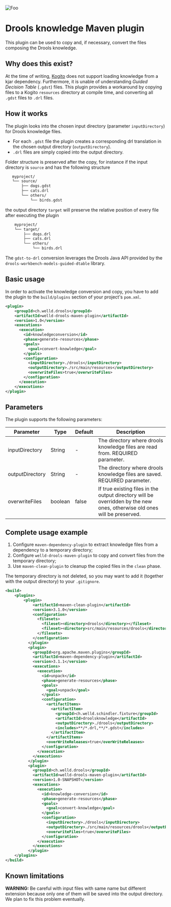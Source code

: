 ![Foo](https://github.com/welldsagl/drools-gdst-to-drl/workflows/CI%20workflow/badge.svg)

# Drools knowledge Maven plugin

This plugin can be used to copy and, if necessary, convert the files composing the Drools knowledge.

## Why does this exist?

At the time of writing, [Kogito](https://kogito.kie.org/) does not support loading knowledge from a kjar dependency.
Furthermore, it is unable of understanding *Guided Decision Table* (`.gdst`) files.
This plugin provides a workaround by copying files to a Kogito `resources` directory at compile time, and converting
all `.gdst` files to `.drl` files.

## How it works

The plugin looks into the chosen input directory (parameter `inputDirectory`) for Drools knowledge files.

 - For each `.gdst` file the plugin creates a corresponding drl translation in the chosen output directory (`outputDirectory`).
 - `.drl` files are simply copied into the output directory.

Folder structure is preserved after the copy, for instance if the input directory is `source` and has the following structure
 
 ```bash
    myproject/
    └── source/
        ├── dogs.gdst
        ├── cats.drl
        └── others/
            └── birds.gdst
```

the output directory `target` will preserve the relative position of every file after executing the plugin

```bash
    myproject/
    └── target/
        ├── dogs.drl
        ├── cats.drl
        └── others/
            └── birds.drl
```

The `gdst-to-drl` conversion leverages the Drools Java API provided by the `drools-workbench-models-guided-dtable` library.

## Basic usage

In order to activate the knowledge conversion and copy, you have to add the plugin to the `build/plugins` section
of your project's `pom.xml`.

```xml
<plugin>
    <groupId>ch.welld.drools</groupId>
    <artifactId>welld-drools-maven-plugin</artifactId>
    <version>1.0</version>
    <executions>
      <execution>
        <id>knowledgeconversion</id>
        <phase>generate-resources</phase>
        <goals>
          <goal>convert-knowledge</goal>
        </goals>
        <configuration>
          <inputDirectory>./drools</inputDirectory>
          <outputDirectory>./src/main/resources</outputDirectory>
          <overwriteFiles>true</overwriteFiles>
        </configuration>
      </execution>
    </executions>
</plugin>
```

## Parameters

The plugin supports the following parameters:

 Parameter        | Type    | Default | Description                                                                   
 ---------------- | ------- | ------- | -----------
 inputDirectory   | String  | -       | The directory where drools knowledge files are read from. REQUIRED parameter. 
 outputDirectory  | String  | -       | The directory where drools knowledge files are saved. REQUIRED parameter.     
 overwriteFiles   | boolean | false   | If true existing files in the output directory will be overridden by the new ones, otherwise old ones will be preserved.

## Complete usage example

1. Configure `maven-dependency-plugin` to extract knowledge files from a dependency to a temporary directory;
2. Configure `welld-drools-maven-plugin` to copy and convert files from the temporary directory;
3. Use `maven-clean-plugin` to cleanup the copied files in the `clean` phase.

The temporary directory is not deleted, so you may want to add it 
(together with the output directory) to your `.gitignore`.

```xml
<build>
    <plugins>
        <plugin>
            <artifactId>maven-clean-plugin</artifactId>
            <version>3.1.0</version>
            <configuration>
              <filesets>
                <fileset><directory>drools</directory></fileset>
                <fileset><directory>src/main/resources/drools</directory></fileset>
              </filesets>
            </configuration>
          </plugin>
          <plugin>
            <groupId>org.apache.maven.plugins</groupId>
            <artifactId>maven-dependency-plugin</artifactId>
            <version>3.1.1</version>
            <executions>
              <execution>
                <id>unpack</id>
                <phase>generate-resources</phase>
                <goals>
                  <goal>unpack</goal>
                </goals>
                <configuration>
                  <artifactItems>
                    <artifactItem>
                      <groupId>ch.welld.schindler.fixture</groupId>
                      <artifactId>droolsknowledge</artifactId>
                      <outputDirectory>./drools</outputDirectory>
                      <includes>**/*.drl,**/*.gdst</includes>
                    </artifactItem>
                  </artifactItems>
                  <overWriteReleases>true</overWriteReleases>
                </configuration>
              </execution>
            </executions>
          </plugin>
          <plugin>
            <groupId>ch.welld.drools</groupId>
            <artifactId>welld-drools-maven-plugin</artifactId>
            <version>1.0-SNAPSHOT</version>
            <executions>
              <execution>
                <id>knowledge-conversion</id>
                <phase>generate-resources</phase>
                <goals>
                  <goal>convert-knowledge</goal>
                </goals>
                <configuration>
                  <inputDirectory>./drools</inputDirectory>
                  <outputDirectory>./src/main/resources/drools</outputDirectory>
                  <overwriteFiles>true</overwriteFiles>
                </configuration>
              </execution>
            </executions>
          </plugin>
    </plugins>
</build>
```

## Known limitations
 
**WARNING:** Be careful with input files with same name but different extension because only one of them will be saved into the
output directory. We plan to fix this problem eventually.
 
 